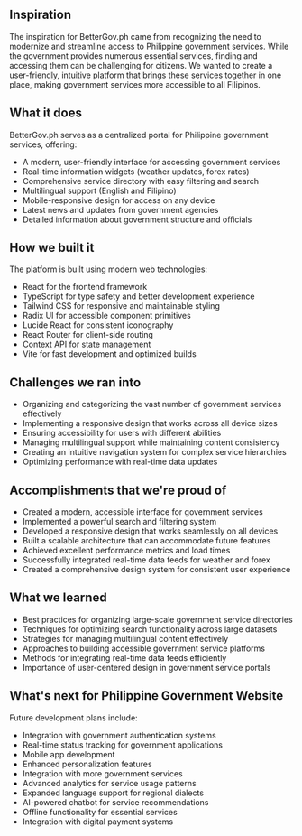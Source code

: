 ## Inspiration

The inspiration for BetterGov.ph came from recognizing the need to modernize and streamline access to Philippine government services. While the government provides numerous essential services, finding and accessing them can be challenging for citizens. We wanted to create a user-friendly, intuitive platform that brings these services together in one place, making government services more accessible to all Filipinos.

## What it does

BetterGov.ph serves as a centralized portal for Philippine government services, offering:

- A modern, user-friendly interface for accessing government services
- Real-time information widgets (weather updates, forex rates)
- Comprehensive service directory with easy filtering and search
- Multilingual support (English and Filipino)
- Mobile-responsive design for access on any device
- Latest news and updates from government agencies
- Detailed information about government structure and officials

## How we built it

The platform is built using modern web technologies:

- React for the frontend framework
- TypeScript for type safety and better development experience
- Tailwind CSS for responsive and maintainable styling
- Radix UI for accessible component primitives
- Lucide React for consistent iconography
- React Router for client-side routing
- Context API for state management
- Vite for fast development and optimized builds

## Challenges we ran into

- Organizing and categorizing the vast number of government services effectively
- Implementing a responsive design that works across all device sizes
- Ensuring accessibility for users with different abilities
- Managing multilingual support while maintaining content consistency
- Creating an intuitive navigation system for complex service hierarchies
- Optimizing performance with real-time data updates

## Accomplishments that we're proud of

- Created a modern, accessible interface for government services
- Implemented a powerful search and filtering system
- Developed a responsive design that works seamlessly on all devices
- Built a scalable architecture that can accommodate future features
- Achieved excellent performance metrics and load times
- Successfully integrated real-time data feeds for weather and forex
- Created a comprehensive design system for consistent user experience

## What we learned

- Best practices for organizing large-scale government service directories
- Techniques for optimizing search functionality across large datasets
- Strategies for managing multilingual content effectively
- Approaches to building accessible government service platforms
- Methods for integrating real-time data feeds efficiently
- Importance of user-centered design in government service portals

## What's next for Philippine Government Website

Future development plans include:

- Integration with government authentication systems
- Real-time status tracking for government applications
- Mobile app development
- Enhanced personalization features
- Integration with more government services
- Advanced analytics for service usage patterns
- Expanded language support for regional dialects
- AI-powered chatbot for service recommendations
- Offline functionality for essential services
- Integration with digital payment systems
